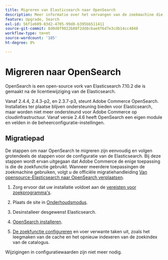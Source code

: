```yaml
---
title: Migreren van Elasticsearch naar OpenSearch
description: Meer informatie over het vervangen van de zoekmachine die wordt gebruikt voor installaties in Adobe Commerce.
feature: Upgrade, Search
exl-id: 56f1e609-83d2-4705-99d8-b395bb511411
source-git-commit: 8d0d8f9822b88f2dd8cbae8f6d7e3cdb14cc4848
workflow-type: tm+mt
source-wordcount: '185'
ht-degree: 0%

---
```


# Migreren naar OpenSearch

OpenSearch is een open-source vork van Elasticsearch 7.10.2 die is gemaakt na de licentiewijziging van de Elasticsearch.

Vanaf 2.4.4, 2.4.3-p2, en 2.3.7-p3, steunt Adobe Commerce OpenSearch. Installaties ter plaatse blijven ondersteuning bieden voor Elasticsearch, maar worden niet meer ondersteund voor Adobe Commerce op cloudinfrastructuur. Vanaf versie 2.4.6 heeft OpenSearch een eigen module en velden in de beheerconfiguratie-instellingen.

## Migratiepad

De stappen om naar OpenSearch te migreren zijn eenvoudig en volgen grotendeels de stappen voor de configuratie van de Elasticsearch. Bij deze stappen wordt ervan uitgegaan dat Adobe Commerce de enige toepassing is die de zoekfunctie gebruikt. Wanneer meerdere toepassingen de zoekmachine gebruiken, volgt u de officiële migratiehandleiding [Van opensource-Elasticsearch naar OpenSearch verplaatsen](https://opensearch.org/blog/technical-posts/2021/10/moving-from-opensource-elasticsearch-to-opensearch/).

1. Zorg ervoor dat uw installatie voldoet aan de [vereisten voor zoekprogramma&#39;s](../../installation/prerequisites/search-engine/overview.md).

1. Plaats de site in [Onderhoudsmodus](../../installation/tutorials/maintenance-mode.md).

1. Desinstalleer desgewenst Elasticsearch.

1. [OpenSearch installeren](https://opensearch.org/docs/latest/opensearch/install/important-settings/).

1. [De zoekfunctie configureren](../../configuration/search/configure-search-engine.md) en voer verwante taken uit, zoals het leegmaken van de cache en het opnieuw indexeren van de zoekindex van de catalogus.

Wijzigingen in configuratiewaarden zijn niet meer nodig.
